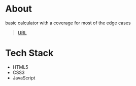 # About
basic calculator with a coverage for most of the edge cases
> [URL](https://Sohila-Hashem.github.io/calculator/)

# Tech Stack
- HTML5
- CSS3
- JavaScript
